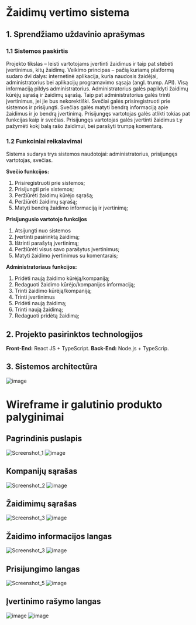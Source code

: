 # Žaidimų vertimo sistema
 
 ## **1. Sprendžiamo uždavinio aprašymas**
### 1.1 Sistemos paskirtis
Projekto tikslas – leisti vartotojams įvertinti žaidimus ir taip pat stebėti įvertinimus, kitų 
žaidimų.
Veikimo principas – pačią kuriamą platformą sudaro dvi dalys: internetinė aplikacija, kuria 
naudosis žaidėjai, administratorius bei aplikacijų programavimo sąsaja (angl. trump. API).
Visą informaciją pildys administratorius. Administratorius galės papildyti žaidimų kūrėjų 
sąrašą ir žaidimų sąrašą. Taip pat administratorius galės trinti įvertinimus, jei jie bus nekorektiški. 
Svečiai galės prisiregistruoti prie sistemos ir prisijungti. Svečias galės matyti bendrą informaciją apie 
žaidimus ir jo bendrą įvertinimą. Prisijungęs vartotojas galės atlikti tokias pat funkcijas kaip ir svečias. 
Prisijungęs vartotojas galės įvertinti žaidimus t.y pažymėti kokį balą rašo žaidimui, bei parašyti trumpą 
komentarą.
### 1.2 Funkciniai reikalavimai

Sistema sudarys trys sistemos naudotojai: administratorius, prisijungęs vartotojas, svečias.

**Svečio funkcijos:**
1. Prisiregistruoti prie sistemos;
2. Prisijungti prie sistemos;
3. Peržiūrėti žaidimų kūrėjo sąrašą;
4. Peržiūrėti žaidimų sąrašą;
5. Matyti bendrą žaidimo informaciją ir įvertinimą;

**Prisijungusio vartotojo funkcijos**
1. Atsijungti nuo sistemos
2. Įvertinti pasirinktą žaidimą;
3. Ištrinti parašytą įvertinimą;
4. Peržiūrėti visus savo parašytus įvertinimus;
5. Matyti žaidimo įvertinimus su komentarais;

**Administratoriaus funkcijos:**
1. Pridėti naują žaidimo kūrėją/kompaniją;
2. Redaguoti žaidimo kūrėjo/kompanijos informaciją;
3. Trinti žaidimo kūrėją/kompaniją;
4. Trinti įvertinimus
5. Pridėti naują žaidimą;
6. Trinti naują žaidimą;
7. Redaguoti pridėtą žaidimą;

## 2. Projekto pasirinktos technologijos
**Front-End:** React JS + TypeScript.
**Back-End:** Node.js + TypeScrip.

## 3. Sistemos architectūra

![image](https://user-images.githubusercontent.com/53708719/193450817-b6216e6c-a47e-4557-99e9-972f80f153fd.png)

# Wireframe ir galutinio produkto palyginimai
## Pagrindinis puslapis
![Screenshot_1](https://user-images.githubusercontent.com/53708719/207832894-87badf51-7de2-48f1-b3d0-4c055c170e0d.png) 
![image](https://user-images.githubusercontent.com/53708719/207832990-2dbdb52d-5ddc-48f0-9477-8b7a15a26b09.png)
## Kompanijų sąrašas
![Screenshot_2](https://user-images.githubusercontent.com/53708719/207834289-0e238571-755d-4de1-a36d-f21a1ff8c05f.png)
![image](https://user-images.githubusercontent.com/53708719/207834407-1190eb71-d80b-4ef6-900f-c26275f0b04c.png)
## Žaidimimų sąrašas
![Screenshot_3](https://user-images.githubusercontent.com/53708719/207834543-5f9b14ef-791c-4338-b212-14e8bfa73339.png)
![image](https://user-images.githubusercontent.com/53708719/207834637-fac502f7-97b8-479a-9208-6987b8ee34ed.png)
## Žaidimo informacijos langas
![Screenshot_3](https://user-images.githubusercontent.com/53708719/207835077-fa2efabf-843c-4e66-9a7c-9ca3e53af606.png)
![image](https://user-images.githubusercontent.com/53708719/207835601-4367ecd3-fcaf-4cd3-b974-5976c845ec39.png)
##  Prisijungimo langas
![Screenshot_5](https://user-images.githubusercontent.com/53708719/207835723-9e44db2f-828d-44bb-a0cf-44714e8fe876.png)
![image](https://user-images.githubusercontent.com/53708719/207835796-0d1ed30e-3a05-4026-b6c6-d64350b645b5.png)

## Įvertinimo rašymo langas
![image](https://user-images.githubusercontent.com/53708719/207835932-18fb4e9c-4509-469a-8507-bc7e54fa78ed.png)
![image](https://user-images.githubusercontent.com/53708719/207836084-a085c7a6-c958-43f5-9dd5-4574409d8c64.png)





